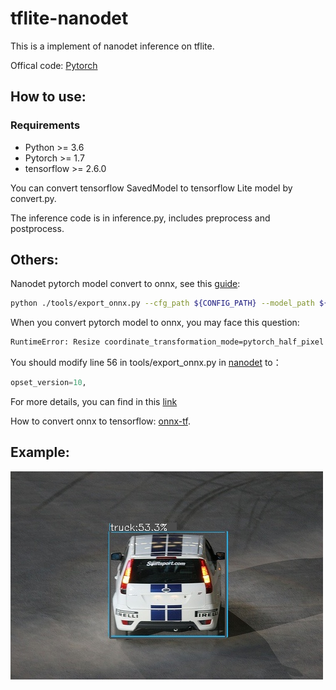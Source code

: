 # tflite-nanodet

This is a implement of nanodet inference on tflite. 

Offical code: [Pytorch](https://github.com/RangiLyu/nanodet)

## How to use:
### Requirements

* Python >= 3.6
* Pytorch >= 1.7
* tensorflow >= 2.6.0

You can convert tensorflow SavedModel to tensorflow Lite model by convert.py. 

The inference code is in inference.py, includes preprocess and postprocess.

## Others:
Nanodet pytorch model convert to onnx, see this [guide](https://github.com/RangiLyu/nanodet/blob/main/demo_openvino/README.md):
```bash
python ./tools/export_onnx.py --cfg_path ${CONFIG_PATH} --model_path ${PYTORCH_MODEL_PATH}
```
When you convert pytorch model to onnx, you may face this question:

```bash
RuntimeError: Resize coordinate_transformation_mode=pytorch_half_pixel is not supported in Tensorflow.
```

You should modify line 56 in tools/export_onnx.py in [nanodet](https://github.com/RangiLyu/nanodet) to：
 ```python
opset_version=10,
 ```

For more details, you can find in this [link](https://github.com/onnx/onnx-tensorflow/issues/632)

How to convert onnx to tensorflow: [onnx-tf](https://github.com/onnx/onnx-tensorflow).

## Example:
![](result.jpg)
